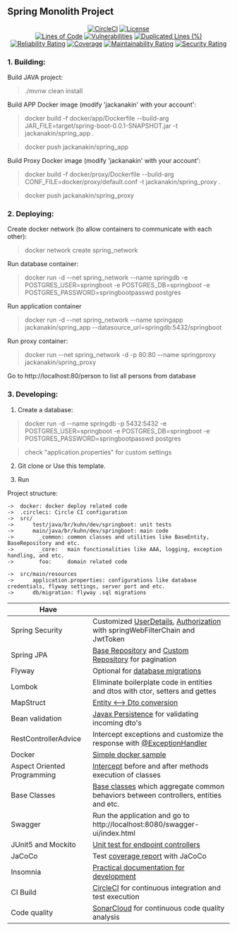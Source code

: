 ## Spring Monolith Project

<div align="center">

[![CircleCI](https://dl.circleci.com/status-badge/img/gh/jackanakin/spring-monolith-project/tree/main.svg?style=svg)](https://dl.circleci.com/status-badge/redirect/gh/jackanakin/spring-monolith-project/tree/main)
[![License](https://img.shields.io/badge/License-Apache_2.0-blue.svg)](https://opensource.org/licenses/Apache-2.0)
<br/>
[![Lines of Code](https://sonarcloud.io/api/project_badges/measure?project=jackanakin_Spring-JPA-Flyway-Nginx-Docker&metric=ncloc)](https://sonarcloud.io/summary/new_code?id=jackanakin_Spring-JPA-Flyway-Nginx-Docker)
[![Vulnerabilities](https://sonarcloud.io/api/project_badges/measure?project=jackanakin_Spring-JPA-Flyway-Nginx-Docker&metric=vulnerabilities)](https://sonarcloud.io/summary/new_code?id=jackanakin_Spring-JPA-Flyway-Nginx-Docker)
[![Duplicated Lines (%)](https://sonarcloud.io/api/project_badges/measure?project=jackanakin_Spring-JPA-Flyway-Nginx-Docker&metric=duplicated_lines_density)](https://sonarcloud.io/summary/new_code?id=jackanakin_Spring-JPA-Flyway-Nginx-Docker)
[![Reliability Rating](https://sonarcloud.io/api/project_badges/measure?project=jackanakin_Spring-JPA-Flyway-Nginx-Docker&metric=reliability_rating)](https://sonarcloud.io/summary/new_code?id=jackanakin_Spring-JPA-Flyway-Nginx-Docker)
[![Coverage](https://sonarcloud.io/api/project_badges/measure?project=jackanakin_Spring-JPA-Flyway-Nginx-Docker&metric=coverage)](https://sonarcloud.io/summary/new_code?id=jackanakin_Spring-JPA-Flyway-Nginx-Docker)
[![Maintainability Rating](https://sonarcloud.io/api/project_badges/measure?project=jackanakin_Spring-JPA-Flyway-Nginx-Docker&metric=sqale_rating)](https://sonarcloud.io/summary/new_code?id=jackanakin_Spring-JPA-Flyway-Nginx-Docker)
[![Security Rating](https://sonarcloud.io/api/project_badges/measure?project=jackanakin_Spring-JPA-Flyway-Nginx-Docker&metric=security_rating)](https://sonarcloud.io/summary/new_code?id=jackanakin_Spring-JPA-Flyway-Nginx-Docker)

</div>

### 1. Building:
Build JAVA project:
>./mvnw clean install

Build APP Docker image (modify 'jackanakin' with your account':
>docker build -f docker/app/Dockerfile --build-arg JAR_FILE=target/spring-boot-0.0.1-SNAPSHOT.jar -t jackanakin/spring_app .

>docker push jackanakin/spring_app

Build Proxy Docker image (modify 'jackanakin' with your account':
>docker build -f docker/proxy/Dockerfile --build-arg CONF_FILE=docker/proxy/default.conf -t jackanakin/spring_proxy .

>docker push jackanakin/spring_proxy

### 2. Deploying:
Create docker network (to allow containers to communicate with each other):
>docker network create spring_network

Run database container:
>docker run -d --net spring_network --name springdb -e POSTGRES_USER=springboot -e POSTGRES_DB=springboot -e POSTGRES_PASSWORD=springbootpasswd postgres

Run application container 
>docker run -d --net spring_network --name springapp jackanakin/spring_app --datasource_url=springdb:5432/springboot

Run proxy container:
>docker run --net spring_network -d -p 80:80 --name springproxy jackanakin/spring_proxy

Go to http://localhost:80/person to list all persons from database

### 3. Developing:

1. Create a database:
> docker run -d --name springdb -p 5432:5432 -e POSTGRES_USER=springboot -e POSTGRES_DB=springboot -e POSTGRES_PASSWORD=springbootpasswd postgres

> check "application.properties" for custom settings

2. Git clone or Use this template.

3. Run

Project structure:
```
->  docker: docker deploy related code
->  .circleci: Circle CI configuration
->  src/
->      test/java/br/kuhn/dev/springboot: unit tests
->      main/java/br/kuhn/dev/springboot: main code
->        _common: common classes and utilities like BaseEntity, BaseRepository and etc.
->        _core:   main functionalities like AAA, logging, exception handling, and etc.
->        foo:     domain related code

->  src/main/resources
->      application.properties: configurations like database credentials, flyway settings, server port and etc.
->      db/migration: flyway .sql migrations
```

| Have |  |
| ------------- | ------------- |
| Spring Security | Customized [UserDetails](https://github.com/jackanakin/spring-monolith-project/blob/main/src/main/java/br/kuhn/dev/springboot/_core/user/entity/User.java), [Authorization](https://github.com/jackanakin/spring-monolith-project/blob/main/src/main/java/br/kuhn/dev/springboot/_core/security/config/SecurityConfig.java) with springWebFilterChain and JwtToken |
| Spring JPA  | [Base Repository](https://github.com/jackanakin/spring-monolith-project/blob/main/src/main/java/br/kuhn/dev/springboot/_common/repository/BaseRepository.java) and [Custom Repository](https://github.com/jackanakin/spring-monolith-project/blob/main/src/main/java/br/kuhn/dev/springboot/_common/repository/CustomRepository.java) for pagination  |
| Flyway  | Optional for [database migrations](https://github.com/jackanakin/spring-monolith-project/tree/main/src/main/resources/db/migration)  |
| Lombok  | Eliminate boilerplate code in entities and dtos with ctor, setters and gettes  |
| MapStruct  | [Entity <--> Dto conversion](https://github.com/jackanakin/spring-monolith-project/blob/main/src/main/java/br/kuhn/dev/springboot/foo/mapper/FooMapper.java)  |
| Bean validation  | [Javax Persistence](https://github.com/jackanakin/spring-monolith-project/blob/main/src/main/java/br/kuhn/dev/springboot/foo/entity/Foo.java) for validating incoming dto's  |
| RestControllerAdvice  | Intercept exceptions and customize the response with [@ExceptionHandler](https://github.com/jackanakin/spring-monolith-project/blob/main/src/main/java/br/kuhn/dev/springboot/_core/validation/handler/ValidationExceptionHandler.java)  |
| Docker  | [Simple docker sample](https://github.com/jackanakin/spring-monolith-project/tree/main/docker)  |
| Aspect Oriented Programming  | [Intercept](https://github.com/jackanakin/spring-monolith-project/blob/main/src/main/java/br/kuhn/dev/springboot/_core/logger/ControllerLogger.java) before and after methods execution of classes  |
| Base Classes  | [Base classes](https://github.com/jackanakin/spring-monolith-project/tree/main/src/main/java/br/kuhn/dev/springboot/_common) which aggregate common behaviors between controllers, entities and etc. |
| Swagger  | Run the application and go to http://localhost:8080/swagger-ui/index.html  |
| JUnit5 and Mockito  | [Unit test for endpoint controllers](https://github.com/jackanakin/spring-monolith-project/blob/main/src/test/java/br/kuhn/dev/springboot/foo/controller/FooControllerTest.java)  |
| JaCoCo  | Test [coverage report]() with JaCoCo  |
| Insomnia  | [Practical documentation for development](https://github.com/jackanakin/spring-monolith-project/blob/main/insomnia.json)  |
| CI Build  | [CircleCI](https://app.circleci.com/pipelines/github/jackanakin/spring-monolith-project) for continuous integration and test execution |
| Code quality  | [SonarCloud](https://sonarcloud.io/project/overview?id=jackanakin_spring-monolith-project) for continuous code quality analysis  |

<!--
TODO
api-versioning
brute-force
rest-template for integration test
logging with ELK Stack
distributed tracing
spring cloud + eureka + gateway
oauth2 + keycloak
sagas
JMS
i18n
Spring cloud microservice
Session management or keycloak
image;files upload/download
kafka
aws
mongodb
password validator bean
password hook no user save
-->
